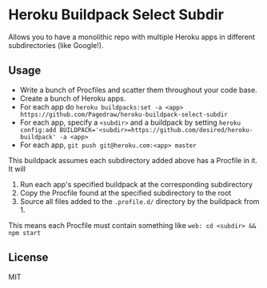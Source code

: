 # Heroku Buildpack Select Subdir

Allows you to have a monolithic repo with multiple Heroku apps in different subdirectories (like Google!).

## Usage

* Write a bunch of Procfiles and scatter them throughout your code base.
* Create a bunch of Heroku apps.
* For each app do `heroku buildpacks:set -a <app> https://github.com/Pagedraw/heroku-buildpack-select-subdir`
* For each app, specify a `<subdir>` and a buildpack by setting
```heroku config:add BUILDPACK='<subdir>=https://github.com/desired/heroku-buildpack' -a <app>```
* For each app, `git push git@heroku.com:<app> master`

This buildpack assumes each subdirectory added above has a Procfile in it. It will

1. Run each app's specified buildpack at the corresponding subdirectory
2. Copy the Procfile found at the specified subdirectory to the root
3. Source all files added to the `.profile.d/` directory by the buildpack from 1.

This means each Procfile must contain something like
```web: cd <subdir> && npm start```


## License

MIT
